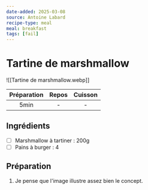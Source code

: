 ```yaml
---
date-added: 2025-03-08
source: Antoine Labard
recipe-type: meal
meal: breakfast
tags: [fail]
---
```


# Tartine de marshmallow

![[Tartine de marshmallow.webp]]

| Préparation | Repos | Cuisson |
|:-----------:|:-----:|:-------:|
|    5min     |   -   |    -    |

## Ingrédients

- [ ] Marshmallow à tartiner : 200g
- [ ] Pains à burger : 4

## Préparation

1. Je pense que l'image illustre assez bien le concept.
